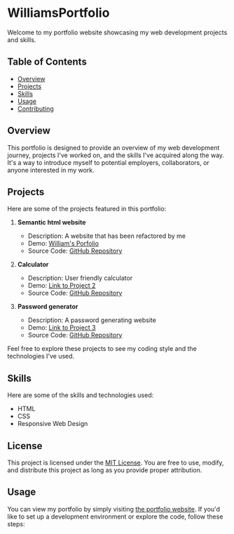 # WilliamsPortfolio
Welcome to my portfolio website showcasing my web development projects and skills.

## Table of Contents

- [Overview](#overview)
- [Projects](#projects)
- [Skills](#skills)
- [Usage](#usage)
- [Contributing](#contributing)


## Overview

This portfolio is designed to provide an overview of my web development journey, projects I've worked on, and the skills I've acquired along the way. It's a way to introduce myself to potential employers, collaborators, or anyone interested in my work.

## Projects

Here are some of the projects featured in this portfolio:

1. **Semantic html website**
    - Description: A website that has been refactored by me
    - Demo: [William's Porfolio](https://willxluong.github.io/Semantic-Website/)
    - Source Code: [GitHub Repository](https://github.com/WillxLuong/Semantic-Website)

2. **Calculator**
    - Description: User friendly calculator
    - Demo: [Link to Project 2](NA)
    - Source Code: [GitHub Repository](NA)

3. **Password generator**
    - Description: A password generating website
    - Demo: [Link to Project 3](NA)
    - Source Code: [GitHub Repository](NA)

Feel free to explore these projects to see my coding style and the technologies I've used.

## Skills

Here are some of the skills and technologies used:

- HTML
- CSS
- Responsive Web Design

## License

This project is licensed under the [MIT License](LICENSE). You are free to use, modify, and distribute this project as long as you provide proper attribution.

## Usage

You can view my portfolio by simply visiting [the portfolio website](https://example.com/yourportfolio). If you'd like to set up a development environment or explore the code, follow these steps:


